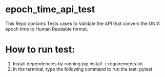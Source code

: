 # epoch_time_api_test
This Repo contains Tests cases to Validate the API that convers the UNIX epoch time to Human Readable format.

# How to run test:
1. Install dependencies by running
pip install -r requirements.txt
2. In the terminal, type the following command to run the test:
pytest
